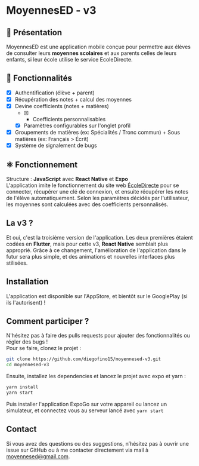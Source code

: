# MoyennesED - v3

## 📖 Présentation
MoyennesED est une application mobile conçue pour permettre aux élèves de consulter leurs **moyennes scolaires** et aux parents celles de leurs enfants, si leur école utilise le service EcoleDirecte.

## 🚀 Fonctionnalités
- [x] Authentification (élève + parent)
- [x] Récupération des notes + calcul des moyennes
- [x] Devine coefficients (notes + matières)
  - [x] + Coefficients personnalisables
  - [x] Paramètres configurables sur l'onglet profil
- [x] Groupements de matières (ex: Spécialités / Tronc commun) + Sous matières (ex: Français > Écrit)
- [x] Système de signalement de bugs

## ⚛️ Fonctionnement
Structure : **JavaScript** avec **React Native** et **Expo**  
L'application imite le fonctionnement du site web [ÉcoleDirecte](https://www.ecoledirecte.com) pour se connecter, récupérer une clé de connexion, et ensuite récupérer les notes de l'élève automatiquement. Selon les paramètres décidés par l'utilisateur, les moyennes sont calculées avec des coefficients personnalisés.

## La v3 ?
Et oui, c'est la troisième version de l'application. Les deux premières étaient codées en **Flutter**, mais pour cette v3, **React Native** semblait plus approprié. Grâce à ce changement, l'amélioration de l'application dans le futur sera plus simple, et des animations et nouvelles interfaces plus stilisées.

## Installation
L'application est disponible sur l'AppStore, et bientôt sur le GooglePlay (si ils l'autorisent) !

## Comment participer ?
N'hésitez pas à faire des pulls requests pour ajouter des fonctionnalités ou régler des bugs !  
Pour se faire, clonez le projet :
```bash
git clone https://github.com/diegofino15/moyennesed-v3.git
cd moyennesed-v3
```
Ensuite, installez les dependencies et lancez le projet avec expo et yarn :
```bash
yarn install
yarn start
```
Puis installer l'application ExpoGo sur votre appareil ou lancez un simulateur, et connectez vous au serveur lancé avec ```yarn start```

## Contact
Si vous avez des questions ou des suggestions, n’hésitez pas à ouvrir une issue sur GitHub ou à me contacter directement via mail à moyennesed@gmail.com.
